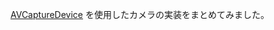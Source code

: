 [AVCaptureDevice](https://developer.apple.com/library/mac/#documentation/AVFoundation/Reference/AVCaptureDevice_Class/Reference/Reference.html) を使用したカメラの実装をまとめてみました。